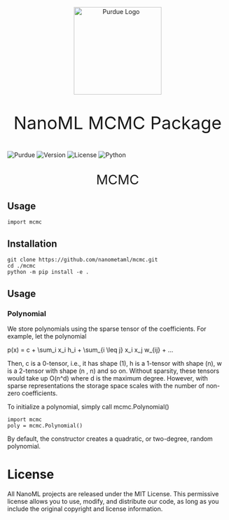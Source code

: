 <p align=center>
<picture><img src="https://upload.wikimedia.org/wikipedia/commons/thumb/3/35/Purdue_Boilermakers_logo.svg/1200px-Purdue_Boilermakers_logo.svg.png" alt="Purdue Logo" width=200></picture>
</p>
<p style="font-size:40px;" align=center>
NanoML MCMC Package
</p>

![Purdue](https://img.shields.io/badge/Purdue-University-cfb991?style=for-the-badge) 
![Version](https://img.shields.io/static/v1?label=Version&message=0.0.1&color=cfb991&style=for-the-badge)
![License](https://img.shields.io/static/v1?label=License&message=MIT&color=cfb991&style=for-the-badge)
![Python](https://img.shields.io/badge/-Python-cfb991?logo=python&logoColor=white&style=for-the-badge)


<p style="font-size:30px;" align=center>
MCMC
</p>

## Usage

    import mcmc
    

## Installation

    git clone https://github.com/nanometaml/mcmc.git
    cd ./mcmc
    python -m pip install -e .

## Usage

### Polynomial

We store polynomials using the sparse tensor of the coefficients. For example, let the polynomial

  p(x) = c + \sum_i x_i h_i + \sum_{i \leq j} x_i x_j w_{ij} + ...

Then, c is a 0-tensor, i.e., it has shape (1), h is a 1-tensor with shape (n), w is a 2-tensor with shape (n , n) and so on. Without sparsity, these tensors would take up O(n^d) where d is the maximum degree. However, with sparse representations the storage space scales with the number of non-zero coefficients. 

To initialize a polynomial, simply call mcmc.Polynomial()

    import mcmc
    poly = mcmc.Polynomial()

By default, the constructor creates a quadratic, or two-degree, random polynomial.




# License

All NanoML projects are released under the MIT License. This permissive license allows you to use, modify, and distribute our code, as long as you include the original copyright and license information.
